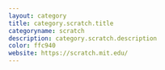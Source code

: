 ```yaml
---
layout: category
title: category.scratch.title
categoryname: scratch
description: category.scratch.description
color: ffc940
website: https://scratch.mit.edu/
---
```


